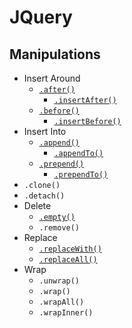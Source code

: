 # JQuery
## Manipulations
- Insert Around
    - [`.after()`](jq-after.html)
        - [`.insertAfter()`](jq-insert-after.html)
    - [`.before()`](jq-before.html)
        - [`.insertBefore()`](jq-insert-before.html)
- Insert Into
    - [`.append()`](jq-append.html)
        - [`.appendTo()`](jq-append-to.html)
    - [`.prepend()`](jq-prepend.html)
        - [`.prependTo()`](jq-prepend-to.html)
- `.clone()`
- `.detach()`
- Delete
    - [`.empty()`](jq-empty.html)
    - `.remove()`
- Replace
    - [`.replaceWith()`](jq-replace-with.html)
    - [`.replaceAll()`](jq-replace-all.html)
- Wrap
    - `.unwrap()`
    - `.wrap()`
    - `.wrapAll()`
    - `.wrapInner()`